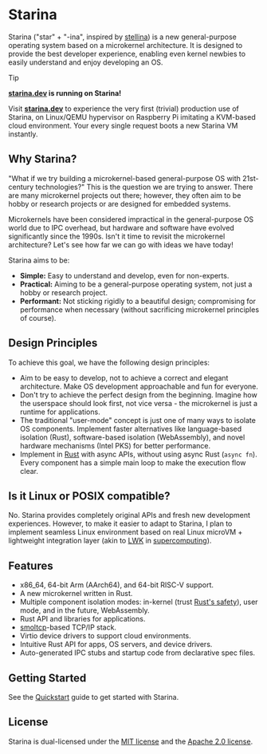 # Starina

Starina ("star" + "-ina", inspired by [stellina](https://en.wiktionary.org/wiki/stellina)) is a new general-purpose operating system based on a microkernel architecture. It is designed to provide the best developer experience, enabling even kernel newbies to easily understand and enjoy developing an OS.

> [!TIP]
>
> **[starina.dev](https://starina.dev) is running on Starina!**
>
> Visit **[starina.dev](https://starina.dev)** to experience the very first (trivial) production use of Starina, on Linux/QEMU hypervisor on Raspberry Pi imitating a KVM-based cloud environment. Your every single request boots a new Starina VM instantly.

## Why Starina?

"What if we try building a microkernel-based general-purpose OS with 21st-century technologies?" This is the question we are trying to answer. There are many microkernel projects out there; however, they often aim to be hobby or research projects or are designed for embedded systems.

Microkernels have been considered impractical in the general-purpose OS world due to IPC overhead, but hardware and software have evolved significantly since the 1990s. Isn't it time to revisit the microkernel architecture? Let's see how far we can go with ideas we have today!

Starina aims to be:

- **Simple:** Easy to understand and develop, even for non-experts.
- **Practical:** Aiming to be a general-purpose operating system, not just a hobby or research project.
- **Performant:** Not sticking rigidly to a beautiful design; compromising for performance when necessary (without sacrificing microkernel principles of course).

## Design Principles

To achieve this goal, we have the following design principles:

- Aim to be easy to develop, not to achieve a correct and elegant architecture. Make OS development approachable and fun for everyone.
- Don't try to achieve the perfect design from the beginning. Imagine how the userspace should look first, not vice versa - the microkernel is just a runtime for applications.
- The traditional "user-mode" concept is just one of many ways to isolate OS components. Implement faster alternatives like language-based isolation (Rust), software-based isolation (WebAssembly), and novel hardware mechanisms (Intel PKS) for better performance.
- Implement in [Rust](https://www.rust-lang.org/) with async APIs, without using async Rust (`async fn`). Every component has a simple main loop to make the execution flow clear.

## Is it Linux or POSIX compatible?

No. Starina provides completely original APIs and fresh new development experiences. However, to make it easier to adapt to Starina, I plan to implement seamless Linux environment based on real Linux microVM + lightweight integration layer (akin to [LWK](https://en.wikipedia.org/wiki/Lightweight_kernel_operating_system) in [supercomputing](https://link.springer.com/book/10.1007/978-981-13-6624-6)).

## Features

- x86_64, 64-bit Arm (AArch64), and 64-bit RISC-V support.
- A new microkernel written in Rust.
- Multiple component isolation modes: in-kernel (trust [Rust's safety](https://doc.rust-lang.org/nomicon/meet-safe-and-unsafe.html)), user mode, and in the future, WebAssembly.
- Rust API and libraries for applications.
- [smoltcp](https://github.com/smoltcp-rs/smoltcp)-based TCP/IP stack.
- Virtio device drivers to support cloud environments.
- Intuitive Rust API for apps, OS servers, and device drivers.
- Auto-generated IPC stubs and startup code from declarative spec files.

## Getting Started

See the [Quickstart](docs/quickstart.md) guide to get started with Starina.

## License

Starina is dual-licensed under the [MIT license](https://opensource.org/license/mit) and the [Apache 2.0 license](https://opensource.org/license/apache-2-0).
